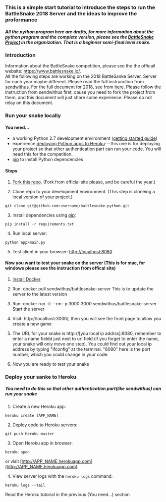 ### **This is a simple start tutorial to introduce the steps to run the BattleSnake 2018 Server and the ideas to improve the proformance**  
##### All the python program here are drafts, for more information about the python program and the complete version, please see the [BattleSnake Project](https://github.com/BATSnake/battlesnake-python) in the organization. That is a beginner semi-final level snake. 
  
### **Introduction**
Information about the BattleSnake competition, please see the the officail website: https://www.battlesnake.io/.  
All the following steps are working on the 2018 BattleSanke Server. Server for each year maybe different. Please read the full instrunction from [sendwithus](https://github.com/sendwithus). For the full document for 2018, see from [here](https://github.com/sendwithus/battlesnake). Please follow the instruction from sendwithus first, cause you need to fork the project from them, and this document will just share some experience. Please do not relay on this document.  
  
### **Run your snake locally**  
#### **You need...**  
* a working Python 2.7 development environment ([getting started guide](http://hackercodex.com/guide/python-development-environment-on-mac-osx/))
* experience [deploying Python apps to Heroku](https://devcenter.heroku.com/articles/getting-started-with-python#introduction)---this one is for deploying your project so that other authentication part can run your code. You will need this for the competition.
* [pip](https://pip.pypa.io/en/latest/installing.html) to install Python dependencies  

#### **Steps**  
1) [Fork this repo](https://github.com/sendwithus/battlesnake-python/fork). (Fork from official site please, and be careful the year.)  

2) Clone repo to your development environment: (This step is cloneing a local version of your project.)  
```
git clone git@github.com:username/battlesnake-python.git
```

3) Install dependencies using [pip](https://pip.pypa.io/en/latest/installing.html):
```
pip install -r requirements.txt
```

4) Run local server:
```
python app/main.py
```
5) Test client in your browser: [http://localhost:8080](http://localhost:8080)

#### **Now you want to test your snake on the server** (This is for mac, for windows please see the instruction from offical site)
1) [Install Docker](https://docs.docker.com/install/)

2) Run: docker pull sendwithus/battlesnake-server 
This is to update the server to the latest version  

3) Run: docker run -it --rm -p 3000:3000 sendwithus/battlesnake-server  
Start the server  

4) Visit: http://localhost:3000/, then you will see the front page to allow you create a new game

5) The URL for your snake is http://[you local ip addrss]:8080, remember to enter a name fieldd just next to url field (if you forget to enter the name, your snake will only move one step). You could find out your local ip address by typing "ifconfig" at the terminal. "8080" here is the port number, which you could change in your code.    

6) Now you are ready to test your snake  
  
  
### **Deploy your sanke to Heroku**  
##### You need to do this so that other authentication part(like sendwithus) can run your snake  
1) Create a new Heroku app:
```
heroku create [APP_NAME]
```

2) Deploy code to Heroku servers:
```
git push heroku master
```

3) Open Heroku app in browser:
```
heroku open
```
or visit [http://APP_NAME.herokuapp.com](http://APP_NAME.herokuapp.com).

4) View server logs with the `heroku logs` command:
```
heroku logs --tail
```
Read the Heroku tutorial in the previous (You need...) section  


